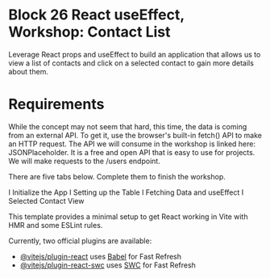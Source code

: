 # Block 26 React useEffect, Workshop: Contact List
Leverage React props and useEffect to build an application that allows us to view a list of contacts and click on a selected contact to gain more details about them. 

# Requirements
While the concept may not seem that hard, this time, the data is coming from an external API. To get it, use the browser's built-in fetch() API to make an HTTP request. The API we will consume in the workshop is linked here: JSONPlaceholder. It is a free and open API that is easy to use for projects. We will make requests to the /users endpoint. 

There are five tabs below. Complete them to finish the workshop. 

I  Initialize the App 
I  Setting up the Table
I  Fetching Data and useEffect
I  Selected Contact View

This template provides a minimal setup to get React working in Vite with HMR and some ESLint rules.

Currently, two official plugins are available:

- [@vitejs/plugin-react](https://github.com/vitejs/vite-plugin-react/blob/main/packages/plugin-react/README.md) uses [Babel](https://babeljs.io/) for Fast Refresh
- [@vitejs/plugin-react-swc](https://github.com/vitejs/vite-plugin-react-swc) uses [SWC](https://swc.rs/) for Fast Refresh

